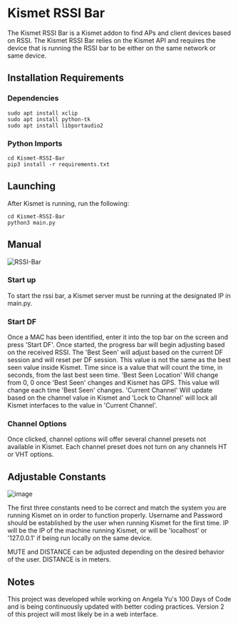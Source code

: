 # Kismet RSSI Bar

The Kismet RSSI Bar is a Kismet addon to find APs and client devices based on RSSI.
The Kismet RSSI Bar relies on the Kismet API and requires the device that is running
the RSSI bar to be either on the same network or same device. 

##  Installation Requirements

### Dependencies

```
sudo apt install xclip
sudo apt install python-tk
sudo apt install libportaudio2
```

### Python Imports

```
cd Kismet-RSSI-Bar
pip3 install -r requirements.txt
```

## Launching
After Kismet is running, run the following:
````
cd Kismet-RSSI-Bar
python3 main.py
````

## Manual
![RSSI-Bar](https://user-images.githubusercontent.com/96986202/224187301-ce3f64cb-a8f8-48a7-9996-1b5e91860955.png)

### Start up
To start the rssi bar, a Kismet server must be running at the designated IP in main.py. 

### Start DF
Once a MAC has been identified, enter it into the top bar on the screen and press 'Start DF'. Once started, the progress bar will begin adjusting based on the 
received RSSI. The 'Best Seen' will adjust based on the current DF session and will reset per DF session. This value is not the same as the best seen value inside
Kismet. Time since is a value that will count the time, in seconds, from the last best seen time. 
'Best Seen Location' Will change from 0, 0 once 'Best Seen' changes and Kismet has GPS. This value will change each time 'Best Seen' changes. 'Current Channel' Will 
update based on the channel value in Kismet and 'Lock to Channel' will lock all Kismet interfaces to the value in 'Current Channel'.

### Channel Options
Once clicked, channel options will offer several channel presets not available in Kismet. Each channel preset does not turn on any channels HT or VHT options. 

## Adjustable Constants

![image](https://user-images.githubusercontent.com/96986202/203411908-3631558c-8e68-4379-9c5f-edbc3b1e4694.png)

The first three constants need to be correct and match the system
you are running Kismet on in order to function properly. Username 
and Password should be established by the user when running Kismet
for the first time. IP will be the IP of the machine running Kismet,
or will be 'localhost' or '127.0.0.1' if being run locally on the same
device.

MUTE and DISTANCE can be adjusted depending on the desired behavior of the user.
DISTANCE is in meters. 

## Notes

This project was developed while working on Angela Yu's 100 Days of Code
and is being continuously updated with better coding practices. Version 2 of
this project will most likely be in a web interface. 
